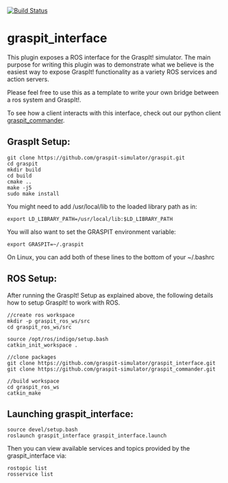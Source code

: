 [![Build Status](https://travis-ci.org/graspit-simulator/graspit_interface.svg?branch=master)](https://travis-ci.org/graspit-simulator/graspit_interface)

graspit_interface
=================

This plugin exposes a ROS interface for the GraspIt! simulator. The main purpose for writing this plugin was to demonstrate what we believe is the easiest way to expose GraspIt!
functionality as a variety ROS services and action servers. 

Please feel free to use this as a template to write your own bridge between a ros system and GraspIt!.

To see how a client interacts with this interface, check out our python client
[graspit_commander](https://github.com/graspit-simulator/graspit_commander).


GraspIt Setup:
------
```
git clone https://github.com/graspit-simulator/graspit.git
cd graspit
mkdir build
cd build
cmake ..
make -j5
sudo make install
```

You might need to add /usr/local/lib to the loaded library path as in:
```
export LD_LIBRARY_PATH=/usr/local/lib:$LD_LIBRARY_PATH
```
You will also want to set the GRASPIT environment variable:
```
export GRASPIT=~/.graspit
```
On Linux, you can add both of these lines to the bottom of your ~/.bashrc

ROS Setup:
------

After running the GraspIt! Setup as explained above, the following details how to setup GraspIt! to work with ROS.

```
//create ros workspace
mkdir -p graspit_ros_ws/src
cd graspit_ros_ws/src

source /opt/ros/indigo/setup.bash
catkin_init_workspace . 

//clone packages
git clone https://github.com/graspit-simulator/graspit_interface.git
git clone https://github.com/graspit-simulator/graspit_commander.git

//build workspace
cd graspit_ros_ws
catkin_make
```


Launching graspit_interface:
-------
```
source devel/setup.bash
roslaunch graspit_interface graspit_interface.launch
```

Then you can view available services and topics provided by the graspit_interface via:
```
rostopic list
rosservice list
```
